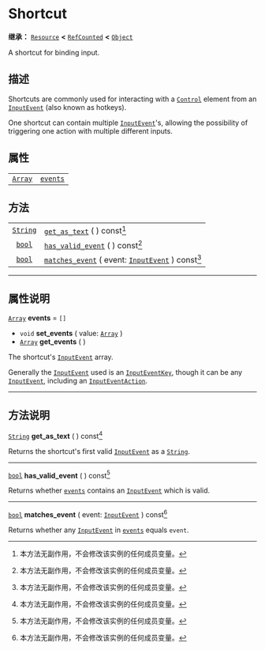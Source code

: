 <!-- ⚠ 请勿编辑本文件 ⚠ -->
<!-- 本文档使用脚本从 WeDot 引擎源码仓库生成。 -->
<!-- 生成脚本：https://github.com/WeDot-Engine/WeDot/tree/4.3/doc/tools/make_md.py； -->
<!-- 原文件：https://github.com/WeDot-Engine/WeDot/tree/4.3/doc/classes/Shortcut.xml。 -->

<div id="_class_shortcut"></div>

# Shortcut

**继承：** [`Resource`](class_resource.md) **<** [`RefCounted`](class_refcounted.md) **<** [`Object`](class_object.md)

A shortcut for binding input.

## 描述

Shortcuts are commonly used for interacting with a [`Control`](class_control.md) element from an [`InputEvent`](class_inputevent.md) (also known as hotkeys).

One shortcut can contain multiple [`InputEvent`](class_inputevent.md)'s, allowing the possibility of triggering one action with multiple different inputs.

## 属性

|||
|:-:|:--|
| [`Array`](class_array.md) | [`events`](#class_shortcut_property_events) | ``[]`` |

## 方法

|||
|:-:|:--|
| [`String`](class_string.md) | [`get_as_text`](#class_shortcut_method_get_as_text) ( ) const[^const]                                                |
| [`bool`](class_bool.md)     | [`has_valid_event`](#class_shortcut_method_has_valid_event) ( ) const[^const]                                        |
| [`bool`](class_bool.md)     | [`matches_event`](#class_shortcut_method_matches_event) ( event: [`InputEvent`](class_inputevent.md) ) const[^const] |

<!-- rst-class:: classref-section-separator -->

---

## 属性说明

<div id="_class_shortcut_property_events"></div>

[`Array`](class_array.md) **events** = ``[]`` <div id="class_shortcut_property_events"></div>

- `void` **set_events** ( value: [`Array`](class_array.md) )
- [`Array`](class_array.md) **get_events** ( )

The shortcut's [`InputEvent`](class_inputevent.md) array.

Generally the [`InputEvent`](class_inputevent.md) used is an [`InputEventKey`](class_inputeventkey.md), though it can be any [`InputEvent`](class_inputevent.md), including an [`InputEventAction`](class_inputeventaction.md).

<!-- rst-class:: classref-section-separator -->

---

## 方法说明

<div id="_class_shortcut_method_get_as_text"></div>

[`String`](class_string.md) **get_as_text** ( ) const[^const]<div id="class_shortcut_method_get_as_text"></div>

Returns the shortcut's first valid [`InputEvent`](class_inputevent.md) as a [`String`](class_string.md).

<!-- rst-class:: classref-item-separator -->

---

<div id="_class_shortcut_method_has_valid_event"></div>

[`bool`](class_bool.md) **has_valid_event** ( ) const[^const]<div id="class_shortcut_method_has_valid_event"></div>

Returns whether [`events`](#class_shortcut_property_events) contains an [`InputEvent`](class_inputevent.md) which is valid.

<!-- rst-class:: classref-item-separator -->

---

<div id="_class_shortcut_method_matches_event"></div>

[`bool`](class_bool.md) **matches_event** ( event: [`InputEvent`](class_inputevent.md) ) const[^const]<div id="class_shortcut_method_matches_event"></div>

Returns whether any [`InputEvent`](class_inputevent.md) in [`events`](#class_shortcut_property_events) equals `event`.

[^virtual]: 本方法通常需要用户覆盖才能生效。
[^const]: 本方法无副作用，不会修改该实例的任何成员变量。
[^vararg]: 本方法除了能接受在此处描述的参数外，还能够继续接受任意数量的参数。
[^constructor]: 本方法用于构造某个类型。
[^static]: 调用本方法无需实例，可直接使用类名进行调用。
[^operator]: 本方法描述的是使用本类型作为左操作数的有效运算符。
[^bitfield]: 这个值是由下列位标志构成位掩码的整数。
[^void]: 无返回值。
